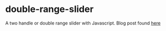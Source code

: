 # double-range-slider
A two handle or double range slider with Javascript.
Blog post found [here](http://here.com)
